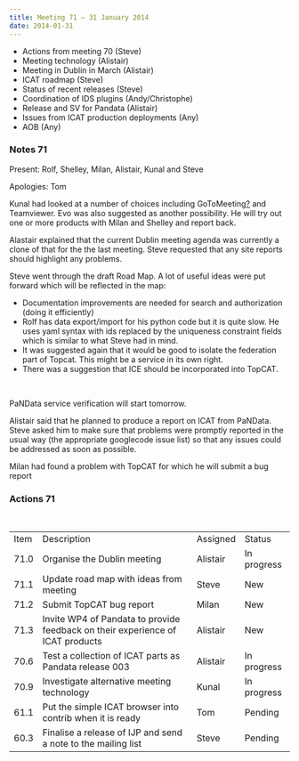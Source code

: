 ```yaml
---
title: Meeting 71 – 31 January 2014
date: 2014-01-31
---
```


  - Actions from meeting 70 (Steve)
  - Meeting technology (Alistair)
  - Meeting in Dublin in March (Alistair)
  - ICAT roadmap (Steve)
  - Status of recent releases (Steve)
  - Coordination of IDS plugins (Andy/Christophe)
  - Release and SV for Pandata (Alistair)
  - Issues from ICAT production deployments (Any)
  - AOB (Any)

### Notes 71

Present: Rolf, Shelley, Milan, Alistair, Kunal and Steve

Apologies: Tom

Kunal had looked at a number of choices including
GoToMeeting[?](https://code.google.com/p/icatproject/w/edit/GoToMeeting) and
Teamviewer. Evo was also suggested as another possibility. He will try
out one or more products with Milan and Shelley and report back.

Alastair explained that the current Dublin meeting agenda was currently
a clone of that for the the last meeting. Steve requested that any site
reports should highlight any problems.

Steve went through the draft Road Map. A lot of useful ideas were put
forward which will be reflected in the map:

  - Documentation improvements are needed for search and authorization
    (doing it efficiently)
  - Rolf has data export/import for his python code but it is quite
    slow. He uses yaml syntax with ids replaced by the uniqueness
    constraint fields which is similar to what Steve had in mind.
  - It was suggested again that it would be good to isolate the
    federation part of Topcat. This might be a service in its own right.
  - There was a suggestion that ICE should be incorporated into TopCAT.

 

PaNData service verification will start tomorrow.

Alistair said that he planned to produce a report on ICAT from PaNData.
Steve asked him to make sure that problems were promptly reported in the
usual way (the appropriate googlecode issue list) so that any issues
could be addressed as soon as possible.

Milan had found a problem with TopCAT for which he will submit a bug
report

### Actions 71

 

|      |                                                                                |          |             |
| ---- | ------------------------------------------------------------------------------ | -------- | ----------- |
| Item | Description                                                                    | Assigned | Status      |
| 71.0 | Organise the Dublin meeting                                                    | Alistair | In progress |
| 71.1 | Update road map with ideas from meeting                                        | Steve    | New         |
| 71.2 | Submit TopCAT bug report                                                       | Milan    | New         |
| 71.3 | Invite WP4 of Pandata to provide feedback on their experience of ICAT products | Alistair | New         |
| 70.6 | Test a collection of ICAT parts as Pandata release 003                         | Alistair | In progress |
| 70.9 | Investigate alternative meeting technology                                     | Kunal    | In progress |
| 61.1 | Put the simple ICAT browser into contrib when it is ready                      | Tom      | Pending     |
| 60.3 | Finalise a release of IJP and send a note to the mailing list                  | Steve    | Pending     |
